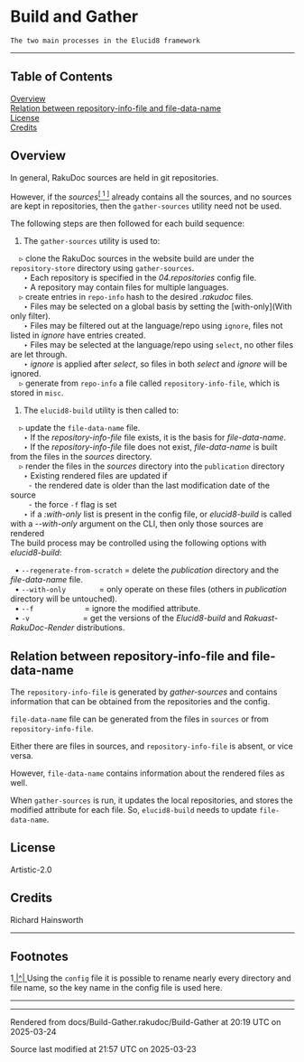 
# Build and Gather

	The two main processes in the Elucid8 framework

----

## Table of Contents

<a href="#Overview">Overview</a>   
<a href="#Relation_between_repository-info-file_and_file-data-name">Relation between repository-info-file and file-data-name</a>   
<a href="#License">License</a>   
<a href="#Credits">Credits</a>   


<div id="Overview"></div>

## Overview
<span class="para" id="a5d3b87"></span>In general, RakuDoc sources are held in git repositories. 

<span class="para" id="1145b01"></span>However, if the *sources*<a id="Using_the_config_file_it_is_possible_to_rename_nearly_every_directory_and_file_name,_so_the_key_name_in_the_config_file_is_used_here." href="#fn_target_Using_the_config_file_it_is_possible_to_rename_nearly_every_directory_and_file_name,_so_the_key_name_in_the_config_file_is_used_here."><sup>[ 1 ]</sup></a> already contains all the sources, and no sources are kept in repositories, then the `gather-sources` utility need not be used. 

<span class="para" id="dc19fff"></span>The following steps are then followed for each build sequence: 



1. <span class="para" id="aadfa8a"></span>The `gather-sources` utility is used to:  



&nbsp;&nbsp;&nbsp;&nbsp;▹ <span class="para" id="fc50e1f"></span>clone the RakuDoc sources in the website build are under the `repository-store` directory using `gather-sources`.  
&nbsp;&nbsp;&nbsp;&nbsp;&nbsp;&nbsp;‣ <span class="para" id="28aeb27"></span>Each repository is specified in the *04.repositories* config file.  
&nbsp;&nbsp;&nbsp;&nbsp;&nbsp;&nbsp;‣ A repository may contain files for multiple languages.  
&nbsp;&nbsp;&nbsp;&nbsp;▹ <span class="para" id="f3c4f2d"></span>create entries in `repo-info` hash to the desired *.rakudoc* files.  
&nbsp;&nbsp;&nbsp;&nbsp;&nbsp;&nbsp;‣ <span class="para" id="8861867"></span>Files may be selected on a global basis by setting the [with-only](With only filter).  
&nbsp;&nbsp;&nbsp;&nbsp;&nbsp;&nbsp;‣ <span class="para" id="0617e58"></span>Files may be filtered out at the language/repo using `ignore`, files not listed in *ignore* have entries created.  
&nbsp;&nbsp;&nbsp;&nbsp;&nbsp;&nbsp;‣ <span class="para" id="0d34539"></span>Files may be selected at the language/repo using `select`, no other files are let through.  
&nbsp;&nbsp;&nbsp;&nbsp;&nbsp;&nbsp;‣ <span class="para" id="0542ac4"></span>*ignore* is applied after *select*, so files in both *select* and *ignore* will be ignored.  
&nbsp;&nbsp;&nbsp;&nbsp;▹ <span class="para" id="b917e9d"></span>generate from `repo-info` a file called `repository-info-file`, which is stored in `misc`.  


1. <span class="para" id="1b2639c"></span>The `elucid8-build` utility is then called to:  



&nbsp;&nbsp;&nbsp;&nbsp;▹ <span class="para" id="70b5bd8"></span>update the `file-data-name` file.  
&nbsp;&nbsp;&nbsp;&nbsp;&nbsp;&nbsp;‣ <span class="para" id="be074f1"></span>If the *repository-info-file* file exists, it is the basis for *file-data-name*.  
&nbsp;&nbsp;&nbsp;&nbsp;&nbsp;&nbsp;‣ <span class="para" id="0088f83"></span>If the *repository-info-file* file does not exist, *file-data-name* is built from the files in the *sources* directory.  
&nbsp;&nbsp;&nbsp;&nbsp;▹ <span class="para" id="691df6f"></span>render the files in the *sources* directory into the `publication` directory  
&nbsp;&nbsp;&nbsp;&nbsp;&nbsp;&nbsp;‣ Existing rendered files are updated if  
&nbsp;&nbsp;&nbsp;&nbsp;&nbsp;&nbsp;&nbsp;&nbsp;⁃ the rendered date is older than the last modification date of the source  
&nbsp;&nbsp;&nbsp;&nbsp;&nbsp;&nbsp;&nbsp;&nbsp;⁃ <span class="para" id="1f53669"></span>the force `-f` flag is set  
&nbsp;&nbsp;&nbsp;&nbsp;&nbsp;&nbsp;‣ <span class="para" id="d6bd925"></span>if a *:with-only* list is present in the config file, or *elucid8-build* is called with a *--with-only* argument on the CLI, then only those sources are rendered  
<span class="para" id="7d70087"></span>The build process may be controlled using the following options with *elucid8-build*: 



&nbsp;&nbsp;• <span class="para" id="347b29e"></span>`--regenerate-from-scratch` = delete the *publication* directory and the *file-data-name* file.  
&nbsp;&nbsp;• <span class="para" id="a6afa68"></span>`--with-only`&nbsp;&nbsp;&nbsp;&nbsp;&nbsp;&nbsp;&nbsp;&nbsp;&nbsp;&nbsp;&nbsp;&nbsp;&nbsp;&nbsp; = only operate on these files (others in *publication* directory will be untouched).  
&nbsp;&nbsp;• <span class="para" id="5b0bd13"></span>`--f`&nbsp;&nbsp;&nbsp;&nbsp;&nbsp;&nbsp;&nbsp;&nbsp;&nbsp;&nbsp;&nbsp;&nbsp;&nbsp;&nbsp;&nbsp;&nbsp;&nbsp;&nbsp;&nbsp;&nbsp;&nbsp;&nbsp; = ignore the modified attribute.  
&nbsp;&nbsp;• <span class="para" id="d92bff4"></span>`-v`&nbsp;&nbsp;&nbsp;&nbsp;&nbsp;&nbsp;&nbsp;&nbsp;&nbsp;&nbsp;&nbsp;&nbsp;&nbsp;&nbsp;&nbsp;&nbsp;&nbsp;&nbsp;&nbsp;&nbsp;&nbsp;&nbsp;&nbsp;&nbsp;= get the versions of the *Elucid8-build* and *Rakuast-RakuDoc-Render* distributions.  

<div id="Relation between repository-info-file and file-data-name"></div><div id="Relation_between_repository-info-file_and_file-data-name"></div>

## Relation between repository-info-file and file-data-name
<span class="para" id="18972af"></span>The `repository-info-file` is generated by *gather-sources* and contains information that can be obtained from the repositories and the config. 

<span class="para" id="746549a"></span>`file-data-name` file can be generated from the files in `sources` or from `repository-info-file`. 

<span class="para" id="988a17c"></span>Either there are files in sources, and `repository-info-file` is absent, or vice versa. 

<span class="para" id="bf24e42"></span>However, `file-data-name` contains information about the rendered files as well. 

<span class="para" id="01d0dc4"></span>When `gather-sources` is run, it updates the local repositories, and stores the modified attribute for each file. So, `elucid8-build` needs to update `file-data-name`. 

<div id="License"></div>

## License
Artistic-2.0



<div id="Credits"></div>

## Credits
Richard Hainsworth



----

## Footnotes
1<a id=".<fnTarget>" href="#Using_the_config_file_it_is_possible_to_rename_nearly_every_directory_and_file_name,_so_the_key_name_in_the_config_file_is_used_here."> |^| </a>Using the `config` file it is possible to rename nearly every directory and file name, so the key name in the config file is used here.



----

----

Rendered from docs/Build-Gather.rakudoc/Build-Gather at 20:19 UTC on 2025-03-24

Source last modified at 21:57 UTC on 2025-03-23

